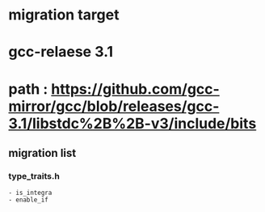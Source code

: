 # migration target
# gcc-relaese 3.1
# path : https://github.com/gcc-mirror/gcc/blob/releases/gcc-3.1/libstdc%2B%2B-v3/include/bits

##  migration list
### type_traits.h
	- is_integra
	- enable_if
###
###
###


